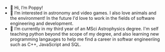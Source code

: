 - 👋 Hi, I’m Poppy! 
- 👀 I’m interested in astronomy and video games. I also love animals and the environment! In the future I'd love to work in the fields of software engineering and development.
- 🌱 I’m currently in my third year of an MSci Astrophysics degree. I'm self teaching python beyond the scope of my degree, and also learning new programming langauges to help me find a career in softwar engineeriing such as C++, JavaScript and SQL.

<!---
pmcvann/pmcvann is a ✨ special ✨ repository because its `README.md` (this file) appears on your GitHub profile.
You can click the Preview link to take a look at your changes.
--->
